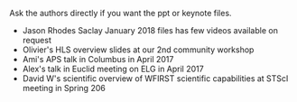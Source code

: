 Ask the authors directly if you want the ppt or keynote files.
* Jason Rhodes Saclay January 2018 files has few videos available on request
* Olivier's HLS overview slides at our 2nd community workshop
* Ami's APS talk in Columbus in April 2017
* Alex's talk in Euclid meeting on ELG in April 2017
* David W's scientific overview of WFIRST scientific capabilities at STScI meeting in Spring 206
